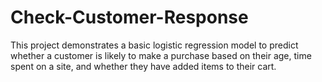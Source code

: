 # Check-Customer-Response
This project demonstrates a basic logistic regression model to predict whether a customer is likely to make a purchase based on their age, time spent on a site, and whether they have added items to their cart.
